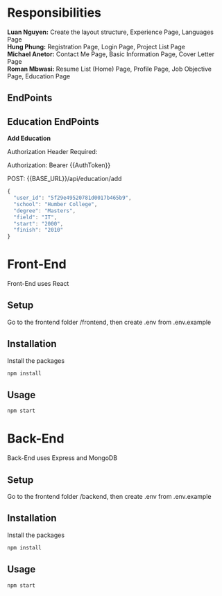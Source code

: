 # Responsibilities
**Luan Nguyen:** Create the layout structure, Experience Page, Languages Page  
**Hung Phung:** Registration Page, Login Page, Project List Page  
**Michael Anetor:** Contact Me Page, Basic Information Page, Cover Letter Page  
**Roman Mbwasi:** Resume List (Home) Page, Profile Page, Job Objective Page, Education Page   

## EndPoints
## Education EndPoints
**Add Education**

Authorization Header Required:

Authorization: Bearer {{AuthToken}}

POST: {{BASE_URL}}/api/education/add

```javascript
{
  "user_id": "5f29e49520781d0017b465b9",
  "school": "Humber College",
  "degree": "Masters",
  "field": "IT",
  "start": "2000",
  "finish": "2010"
}
```

# Front-End

Front-End uses React

## Setup

Go to the frontend folder /frontend, then create .env from .env.example

## Installation

Install the packages

```bash
npm install
```

## Usage

```python
npm start
```

# Back-End

Back-End uses Express and MongoDB

## Setup

Go to the frontend folder /backend, then create .env from .env.example

## Installation

Install the packages

```bash
npm install
```

## Usage

```python
npm start
```


